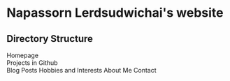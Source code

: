# Napassorn Lerdsudwichai's website

## Directory Structure
Homepage      
  Projects in Github   
  Blog Posts 
  Hobbies and Interests
  About Me
  Contact    
